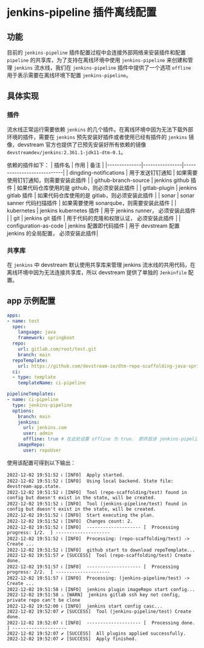 # jenkins-pipeline 插件离线配置

## 功能

目前的 `jenkins-pipeline` 插件配置过程中会连接外部网络来安装插件和配置 `pipeline` 的共享库，为了支持在离线环境中使用 `jenkins-pipeline` 来创建和管理 `jenkins` 流水线，我们在 `jenkins-pipeline` 插件中提供了一个选项 `offline` 用于表示需要在离线环境下配置 `jenkins-pipeline`。

## 具体实现

### 插件

流水线正常运行需要依赖 `jenkins` 的几个插件。在离线环境中因为无法下载外部环境的插件，需要在 `jenkins` 预先安装好插件或者使用已经有插件的 `jenkins` 镜像，devstream 官方也提供了已预先安装好所有依赖的镜像 `devstreamdev/jenkins:2.361.1-jdk11-dtm-0.1`。

依赖的插件如下：
| 插件名       | 作用           | 备注                       |
|--------------|----------------|----------------------------|
| dingding-notifications    | 用于发送钉钉通知          | 如果需要使用钉钉通知，则需要安装此插件                 |
| github-branch-source      | jenkins github 插件       | 如果代码仓库使用的是 github，则必须安装此插件          |
| gitlab-plugin             | jenkins gitlab 插件       | 如果代码仓库使用的是 gitlab，则必须安装此插件          |
| sonar                     | sonar sanner 代码扫描插件 | 如果需要使用 sonarqube，则需要安装此插件               |
| kubernetes                | jenkins kubernetes 插件   | 用于 jenkins runner， 必须安装此插件                   |
| git                       | jenkins git 插件          | 用于代码的克隆和权限认证， 必须安装此插件              |
| configuration-as-code     | jenkins 配置即代码插件    | 用于 devstream 配置 jenkins 的全局配置， 必须安装此插件|

### 共享库

在 `jenkins` 中 devstream 默认使用共享库来管理 jenkins 流水线的共用代码，在离线环境中因为无法连接共享库，所以 devstream 提供了单独的 `Jenkinfile` 配置。


## app 示例配置

```yaml
apps:
- name: test
  spec:
    language: java
    framework: springboot
  repo:
    url: gitlab.com/root/test.git
    branch: main
  repoTemplate:
    url: https://github.com/devstream-io/dtm-repo-scaffolding-java-springboot.git
  ci:
  - type: template
    templateName: ci-pipeline

pipelineTemplates:
- name: ci-pipeline
  type: jenkins-pipeline
  options:
    branch: main
    jenkins:
      url: jenkins.com
      user: admin
      offline: true # 在此处设置 offline 为 true， 即开启该 jenkins-pipeline 的离线模式
    imageRepo:
      user: repoUser
```

使用该配置可得到以下输出：

```text
2022-12-02 19:51:52 ℹ [INFO]  Apply started.
2022-12-02 19:51:52 ℹ [INFO]  Using local backend. State file: devstream-app.state.
2022-12-02 19:51:52 ℹ [INFO]  Tool (repo-scaffolding/test) found in config but doesn't exist in the state, will be created.
2022-12-02 19:51:52 ℹ [INFO]  Tool (jenkins-pipeline/test) found in config but doesn't exist in the state, will be created.
2022-12-02 19:51:52 ℹ [INFO]  Start executing the plan.
2022-12-02 19:51:52 ℹ [INFO]  Changes count: 2.
2022-12-02 19:51:52 ℹ [INFO]  -------------------- [  Processing progress: 1/2.  ] --------------------
2022-12-02 19:51:52 ℹ [INFO]  Processing: (repo-scaffolding/test) -> Create ...
2022-12-02 19:51:52 ℹ [INFO]  github start to download repoTemplate...
2022-12-02 19:51:57 ✔ [SUCCESS]  Tool (repo-scaffolding/test) Create done.
2022-12-02 19:51:57 ℹ [INFO]  -------------------- [  Processing progress: 2/2.  ] --------------------
2022-12-02 19:51:57 ℹ [INFO]  Processing: (jenkins-pipeline/test) -> Create ...
2022-12-02 19:51:58 ℹ [INFO]  jenkins plugin imageRepo start config...
2022-12-02 19:51:58 ⚠ [WARN]  jenkins gitlab ssh key not config, private repo can't be clone
2022-12-02 19:52:00 ℹ [INFO]  jenkins start config casc...
2022-12-02 19:52:07 ✔ [SUCCESS]  Tool (jenkins-pipeline/test) Create done.
2022-12-02 19:52:07 ℹ [INFO]  -------------------- [  Processing done.  ] --------------------
2022-12-02 19:52:07 ✔ [SUCCESS]  All plugins applied successfully.
2022-12-02 19:52:07 ✔ [SUCCESS]  Apply finished.
```